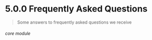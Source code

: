 # 5.0.0    Frequently Asked Questions

> Some answers to frequently asked questions we receive 

 

###### core module

